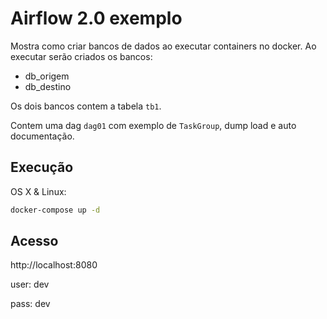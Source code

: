 # Airflow 2.0 exemplo

Mostra como criar bancos de dados ao executar containers no docker.
Ao executar serão criados os bancos:
- db_origem
- db_destino

Os dois bancos contem a tabela `tb1`.

Contem uma dag `dag01` com exemplo de `TaskGroup`, dump load e auto documentação.


## Execução

OS X & Linux:

```sh
docker-compose up -d
```


## Acesso

http://localhost:8080

user: dev

pass: dev